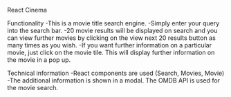React Cinema

Functionality
-This is a movie title search engine.
-Simply enter your query into the search bar.
-20 movie results will be displayed on search and you can view further movies by clicking on the view next 20 results button as many times as you wish.
-If you want further information on a particular movie, just click on the movie tile. This will display further information on the movie in a pop up.


Technical information
-React components are used (Search, Movies, Movie)
-The additional information is shown in a modal.
The OMDB API is used for the movie search.
